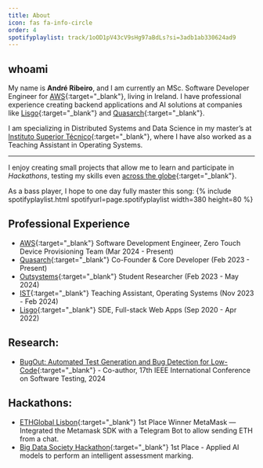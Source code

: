 ```yaml
---
title: About
icon: fas fa-info-circle
order: 4
spotifyplaylist: track/1oOD1pV43cV9sHg97aBdLs?si=3adb1ab330624ad9
---
```


## whoami

My name is **André Ribeiro**, and I am currently an MSc. Software Developer Engineer for [AWS](https://aws.amazon.com){:target="_blank"}, living in Ireland. I have professional experience creating backend applications and AI solutions at companies like [Lisgo](https://www.linkedin.com/company/lisgo/){:target="_blank"} and [Quasarch](https://www.linkedin.com/company/quasarch){:target="_blank"}.

I am specializing in Distributed Systems and Data Science in my master’s at [Instituto Superior Técnico](https://tecnico.ulisboa.pt/en/){:target="_blank"}, where I have also worked as a Teaching Assistant in Operating Systems.

***
I enjoy creating small projects that allow me to learn and participate in *Hackathons*, testing my skills even [across the globe](https://2021-11-16-hackathon-across-the-globe.com){:target="_blank"}.

As a bass player, I hope to one day fully master this song:
{% include spotifyplaylist.html spotifyurl=page.spotifyplaylist width=380 height=80 %}


## Professional Experience
- [AWS](https://aws.amazon.com){:target="_blank"} Software Development Engineer, Zero Touch Device Provisioning Team (Mar 2024 - Present)
- [Quasarch](https://www.linkedin.com/company/quasarch){:target="_blank"} Co-Founder & Core Developer (Feb 2023 - Present)
- [Outsystems](https://www.outsystems.com/){:target="_blank"} Student Researcher (Feb 2023 - May 2024)
- [IST](https://tecnico.ulisboa.pt/en/){:target="_blank"} Teaching Assistant, Operating Systems (Nov 2023 - Feb 2024)
- [Lisgo](https://www.linkedin.com/company/lisgo/){:target="_blank"} SDE, Full-stack Web Apps (Sep 2020 - Apr 2022)

## Research:
- [BugOut: Automated Test Generation and Bug Detection for Low-Code](https://conf.researchr.org/track/icst-2024/icst-2024-industry#event-overview){:target="_blank"} - Co-author, 17th IEEE International Conference on Software Testing, 2024

## Hackathons:
- [ETHGlobal Lisbon](https://ethglobal.com/showcase/web3telbot-suxdo){:target="_blank"} 1st Place Winner MetaMask — Integrated the Metamask SDK with a Telegram Bot to allow sending ETH from a chat.
- [Big Data Society Hackathon](https://www.mq.edu.au/faculty-of-science-and-engineering/departments-and-schools/school-of-computing/news-and-events/news-items/big-data-society-hackathon){:target="_blank"} 1st Place - Applied AI models to perform an intelligent assessment marking.
